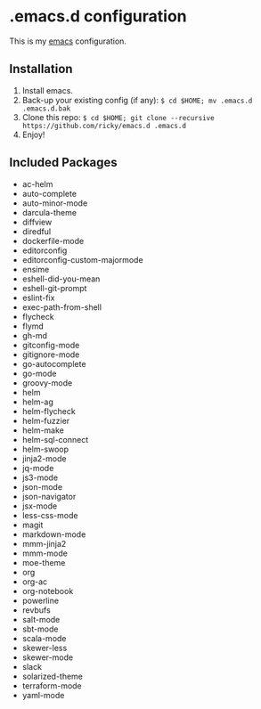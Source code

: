 # .emacs.d configuration

This is my [emacs](https://www.gnu.org/software/emacs/) configuration.

## Installation

1. Install emacs.
2. Back-up your existing config (if any): `$ cd $HOME; mv .emacs.d .emacs.d.bak`
3. Clone this repo: `$ cd $HOME; git clone --recursive https://github.com/ricky/emacs.d .emacs.d`
4. Enjoy!

## Included Packages

* ac-helm
* auto-complete
* auto-minor-mode
* darcula-theme
* diffview
* diredful
* dockerfile-mode
* editorconfig
* editorconfig-custom-majormode
* ensime
* eshell-did-you-mean
* eshell-git-prompt
* eslint-fix
* exec-path-from-shell
* flycheck
* flymd
* gh-md
* gitconfig-mode
* gitignore-mode
* go-autocomplete
* go-mode
* groovy-mode
* helm
* helm-ag
* helm-flycheck
* helm-fuzzier
* helm-make
* helm-sql-connect
* helm-swoop
* jinja2-mode
* jq-mode
* js3-mode
* json-mode
* json-navigator
* jsx-mode
* less-css-mode
* magit
* markdown-mode
* mmm-jinja2
* mmm-mode
* moe-theme
* org
* org-ac
* org-notebook
* powerline
* revbufs
* salt-mode
* sbt-mode
* scala-mode
* skewer-less
* skewer-mode
* slack
* solarized-theme
* terraform-mode
* yaml-mode
